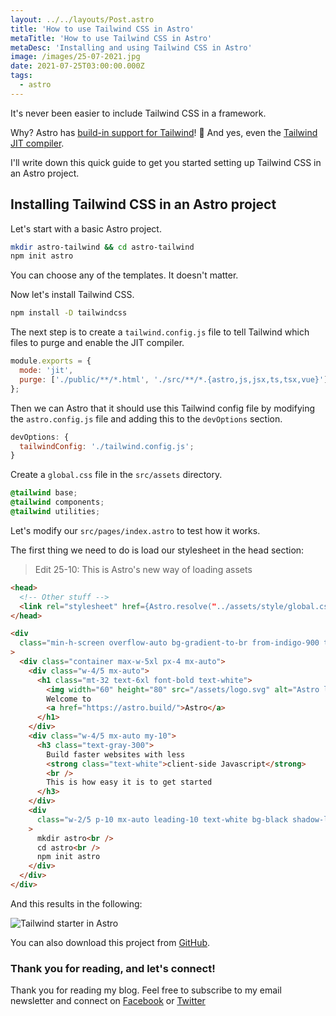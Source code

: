 ```yaml
---
layout: ../../layouts/Post.astro
title: 'How to use Tailwind CSS in Astro'
metaTitle: 'How to use Tailwind CSS in Astro'
metaDesc: 'Installing and using Tailwind CSS in Astro'
image: /images/25-07-2021.jpg
date: 2021-07-25T03:00:00.000Z
tags:
  - astro
---
```


It's never been easier to include Tailwind CSS in a framework.

Why? Astro has [build-in support for Tailwind](https://docs.astro.build/guides/styling#-tailwind)! 🥳
And yes, even the [Tailwind JIT compiler](https://daily-dev-tips.com/posts/why-tailwind-jit-compiler-is-amazing/).

I'll write down this quick guide to get you started setting up Tailwind CSS in an Astro project.

## Installing Tailwind CSS in an Astro project

Let's start with a basic Astro project.

```bash
mkdir astro-tailwind && cd astro-tailwind
npm init astro
```

You can choose any of the templates. It doesn't matter.

Now let's install Tailwind CSS.

```bash
npm install -D tailwindcss
```

The next step is to create a `tailwind.config.js` file to tell Tailwind which files to purge and enable the JIT compiler.

```js
module.exports = {
  mode: 'jit',
  purge: ['./public/**/*.html', './src/**/*.{astro,js,jsx,ts,tsx,vue}'],
};
```

Then we can Astro that it should use this Tailwind config file by modifying the `astro.config.js` file and adding this to the `devOptions` section.

```js
devOptions: {
  tailwindConfig: './tailwind.config.js';
}
```

Create a `global.css` file in the `src/assets` directory.

```css
@tailwind base;
@tailwind components;
@tailwind utilities;
```

Let's modify our `src/pages/index.astro` to test how it works.

The first thing we need to do is load our stylesheet in the head section:

> Edit 25-10: This is Astro's new way of loading assets

```html
<head>
  <!-- Other stuff -->
  <link rel="stylesheet" href={Astro.resolve("../assets/style/global.css")} >
</head>
```

```html
<div
  class="min-h-screen overflow-auto bg-gradient-to-br from-indigo-900 to-green-900"
>
  <div class="container max-w-5xl px-4 mx-auto">
    <div class="w-4/5 mx-auto">
      <h1 class="mt-32 text-6xl font-bold text-white">
        <img width="60" height="80" src="/assets/logo.svg" alt="Astro logo" />
        Welcome to
        <a href="https://astro.build/">Astro</a>
      </h1>
    </div>
    <div class="w-4/5 mx-auto my-10">
      <h3 class="text-gray-300">
        Build faster websites with less
        <strong class="text-white">client-side Javascript</strong>
        <br />
        This is how easy it is to get started
      </h3>
    </div>
    <div
      class="w-2/5 p-10 mx-auto leading-10 text-white bg-black shadow-lg rounded-2xl"
    >
      mkdir astro<br />
      cd astro<br />
      npm init astro
    </div>
  </div>
</div>
```

And this results in the following:

![Tailwind starter in Astro](https://cdn.hashnode.com/res/hashnode/image/upload/v1626673864896/iu-ZiwbwcQ.png)

You can also download this project from [GitHub](https://github.com/rebelchris/astro-tailwind).

### Thank you for reading, and let's connect!

Thank you for reading my blog. Feel free to subscribe to my email newsletter and connect on [Facebook](https://www.facebook.com/DailyDevTipsBlog) or [Twitter](https://twitter.com/DailyDevTips1)
